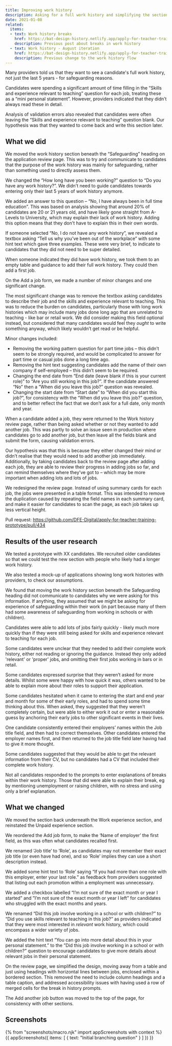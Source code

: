 ```yaml
---
title: Improving work history
description: Asking for a full work history and simplifying the section by removing skills and experience.
date: 2021-01-08
related:
  items:
  - text: Work history breaks
    href: https://bat-design-history.netlify.app/apply-for-teacher-training/work-history-breaks/
    description: Previous post about breaks in work history
  - text: Work history - August iteration
    href: https://bat-design-history.netlify.app/apply-for-teacher-training/work-history/
    description: Previous change to the work history flow
---
```

Many providers told us that they want to see a candidate's full work history, not just the last 5 years - for safeguarding reasons.

Candidates were spending a significant amount of time filling in the “Skills and experience relevant to teaching” question for each job, treating these as a “mini personal statement”. However, providers indicated that they didn’t always read these in detail.

Analysis of validation errors also revealed that candidates were often leaving the “Skills and experience relevant to teaching” question blank. Our hypothesis was that they wanted to come back and write this section later.

## What we did

We moved the work history section beneath the “Safeguarding” heading on the application review page. This was to try and communicate to candidates that the purpose of the work history was mainly for safeguarding, rather than something used to directly assess them.

We changed the “How long have you been working?” question to “Do you have any work history?”. We didn't need to guide candidates towards entering only their last 5 years of work history anymore.

We added an answer to this question – “No, I have always been in full time education”. This was based on analysis showing that around 20% of candidates are 20 or 21 years old, and have likely gone straight from A-Levels to University, which may explain their lack of work history. Adding this option means that they don't have to explain this in their own words.

If someone selected “No, I do not have any work history”, we revealed a textbox asking “Tell us why you’ve been out of the workplace” with some hint text which gave three examples. These were very brief, to indicate to candidates that they did not need to be super detailed.

When someone indicated they did have work history, we took them to an empty table and guidance to add their full work history. They could then add a first job.

On the Add a job form, we made a number of minor changes and one significant change.

The most significant change was to remove the textbox asking candidates to describe their job and the skills and experience relevant to teaching. This was to reduce the burden on candidates, particularly those with long work histories which may include many jobs done long ago that are unrelated to teaching - like bar or retail work. We did consider making this field optional instead, but considered that many candidates would feel they _ought_ to write something anyway, which likely wouldn’t get read or be helpful.

Minor changes included:

* Removing the working pattern question for part time jobs – this didn’t seem to be strongly required, and would be complicated to answer for part time or casual jobs done a long time ago.
* Removing the hint text suggesting candidates add the name of their own company if self-employed – this didn’t seem to be required.
* Changing the end date from “End date (leave blank if this is your current role)” to “Are you still working in this job?”. If the candidate answered “No” then a ”When did you leave this job?” question was revealed.
* Changing the start date from “Start date” to “When did you start this job?”, for consistency with the “When did you leave this job?” question, and to better reflect the fact that we don’t ask for a full date, only month and year.

When a candidate added a job, they were returned to the Work history review page, rather than being asked whether or not they wanted to add another job. This was partly to solve an issue seen in production where candidates go to add another job, but then leave all the fields blank and submit the form, causing validation errors.

Our hypothesis was that this is because they either changed their mind or didn’t realise that they would need to add another job immediately. Additionally, by taking candidates back to the review page after adding each job, they are able to review their progress in adding jobs so far, and can remind themselves where they’ve got to – which may be more important when adding lots and lots of jobs.

We redesigned the review page. Instead of using summary cards for each job, the jobs were presented in a table format. This was intended to remove the duplication caused by repeating the field names in each summary card, and make it easier for candidates to scan the page, as each job takes up less vertical height.

Pull request: https://github.com/DFE-Digital/apply-for-teacher-training-prototype/pull/434

## Results of the user research

We tested a prototype with XX candidates. We recruited older candidates so that we could test the new section with people who likely had a longer work history.

We also tested a mock-up of applications showing long work histories with providers, to check our assumptions.

We found that moving the work history section beneath the Safeguarding heading did not communicate to candidates why we were asking for this information. If anything, they assumed that we might be asking for experience of safeguarding within their work (in part because many of them had some awareness of safeguarding from working in schools or with children).

Candidates were able to add lots of jobs fairly quickly - likely much more quickly than if they were still being asked for skills and experience relevant to teaching for each job.

Some candidates were unclear that they needed to add their complete work history, either not reading or ignoring the guidance. Instead they only added 'relevant' or 'proper' jobs, and omitting their first jobs working in bars or in retail.

Some candidates expressed surprise that they weren’t asked for more details. Whilst some were happy with how quick it was, others wanted to be able to explain more about their roles to support their application.

Some candidates hesitated when it came to entering the start and end year and month for some of their early roles, and had to spend some time thinking about this. When asked, they suggested that they weren’t completely certain, but were able to either work it out or enter a reasonable guess by anchoring their early jobs to other significant events in their lives.

One candidate consistently entered their employers’ names within the Job title field, and then had to correct themselves. Other candidates entered the employer names first, and then returned to the job title field later having had to give it more thought.

Some candidates suggested that they would be able to get the relevant information from their CV, but no candidates had a CV that included their complete work history.

Not all candidates responded to the prompts to enter explanations of breaks within their work history. Those that did were able to explain their break, eg by mentioning unemployment or raising children, with no stress and using only a brief explanation.

## What we changed

We moved the section back underneath the Work experience section, and reinstated the Unpaid experience section.

We reordered the Add job form, to make the ‘Name of employer’ the first field, as this was often what candidates recalled first.

We renamed ‘Job title’ to ‘Role’, as candidates may not remember their exact job title (or even have had one), and so ‘Role’ implies they can use a short description instead.

We added some hint text to ‘Role’ saying “If you had more than one role with this employer, enter your last role.” as feedback from providers suggested that listing out each promotion within a employment was unnecessary.

We added a checkbox labelled “I’m not sure of the exact month or year I started” and ”I’m not sure of the exact month or year I left” for candidates who struggled with the exact months and years.

We renamed “Did this job involve working in a school or with children?” to “Did you use skills relevant to teaching in this job?” as providers indicated that they were most interested in _relevant_ work history, which could encompass a wider variety of jobs.

We added the hint text “You can go into more detail about this in your personal statement.” to the ”Did this job involve working in a school or with children?” question to encourage candidates to give more details about relevant jobs in their personal statement.

On the review page, we simplified the design, moving away from a table and just using headings with horizontal lines between jobs, enclosed within a bordered section. This removed the need to include column headings and a table caption, and addressed accessibility issues with having used a row of merged cells for the break in history prompts.

The Add another job button was moved to the top of the page, for consistency with other sections.


## Screenshots

{% from "screenshots/macro.njk" import appScreenshots with context %}
{{ appScreenshots({
  items: [
    {
      text: "Initial branching question"
    }
  ]
}) }}

